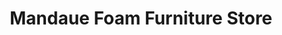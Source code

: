 ---
title: "Mandaue Foam Furniture Store"
url: /cainta/mandaue-foam-furniture-store/
shop: Möbel
---